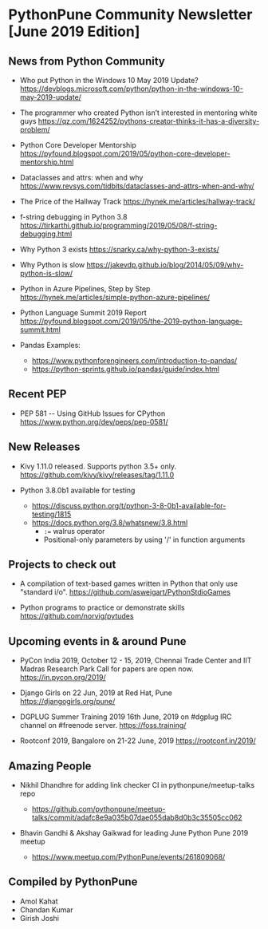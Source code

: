 # PythonPune Community Newsletter [June 2019 Edition]

## News from Python Community

* Who put Python in the Windows 10 May 2019 Update? 
  https://devblogs.microsoft.com/python/python-in-the-windows-10-may-2019-update/

* The programmer who created Python isn’t interested in mentoring white guys 
  https://qz.com/1624252/pythons-creator-thinks-it-has-a-diversity-problem/

* Python Core Developer Mentorship 
  https://pyfound.blogspot.com/2019/05/python-core-developer-mentorship.html

* Dataclasses and attrs: when and why 
  https://www.revsys.com/tidbits/dataclasses-and-attrs-when-and-why/

* The Price of the Hallway Track 
  https://hynek.me/articles/hallway-track/

* f-string debugging in Python 3.8 
  https://tirkarthi.github.io/programming/2019/05/08/f-string-debugging.html

* Why Python 3 exists 
  https://snarky.ca/why-python-3-exists/

* Why Python is slow 
  https://jakevdp.github.io/blog/2014/05/09/why-python-is-slow/

* Python in Azure Pipelines, Step by Step 
  https://hynek.me/articles/simple-python-azure-pipelines/

* Python Language Summit 2019 Report 
  https://pyfound.blogspot.com/2019/05/the-2019-python-language-summit.html

* Pandas Examples:
  * https://www.pythonforengineers.com/introduction-to-pandas/
  * https://python-sprints.github.io/pandas/guide/index.html

## Recent PEP

* PEP 581 -- Using GitHub Issues for CPython 
  https://www.python.org/dev/peps/pep-0581/

## New Releases

* Kivy 1.11.0 released. Supports python 3.5+ only. 
  https://github.com/kivy/kivy/releases/tag/1.11.0

* Python 3.8.0b1 available for testing 
  * https://discuss.python.org/t/python-3-8-0b1-available-for-testing/1815
  * https://docs.python.org/3.8/whatsnew/3.8.html
    * `:=` walrus operator
    * Positional-only parameters by using '/' in function arguments

## Projects to check out

* A compilation of text-based games written in Python that only use "standard i/o". 
  https://github.com/asweigart/PythonStdioGames

* Python programs to practice or demonstrate skills 
  https://github.com/norvig/pytudes

## Upcoming events in & around Pune

* PyCon India 2019, October 12 - 15, 2019,
  Chennai Trade Center and IIT Madras Research Park
  Call for papers are open now.
  https://in.pycon.org/2019/

* Django Girls on 22 Jun, 2019 at Red Hat, Pune
  https://djangogirls.org/pune/

* DGPLUG Summer Training 2019
  16th June, 2019 on #dgplug IRC channel on #freenode server.
  https://foss.training/

* Rootconf 2019, Bangalore on 21-22 June, 2019
  https://rootconf.in/2019/

## Amazing People
* Nikhil Dhandhre for adding link checker CI in pythonpune/meetup-talks repo
  * https://github.com/pythonpune/meetup-talks/commit/adafc8e9a035b07dae055dab8d0b3c35505cc062

* Bhavin Gandhi & Akshay Gaikwad for leading June Python Pune 2019 meetup
  * https://www.meetup.com/PythonPune/events/261809068/

## Compiled by PythonPune
   * Amol Kahat
   * Chandan Kumar
   * Girish Joshi
